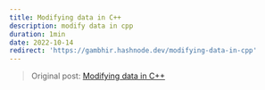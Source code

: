```yaml
---
title: Modifying data in C++
description: modify data in cpp
duration: 1min
date: 2022-10-14
redirect: 'https://gambhir.hashnode.dev/modifying-data-in-cpp'
---
```

> Original post: [Modifying data in C++](https://gambhir.hashnode.dev/modifying-data-in-cpp)
